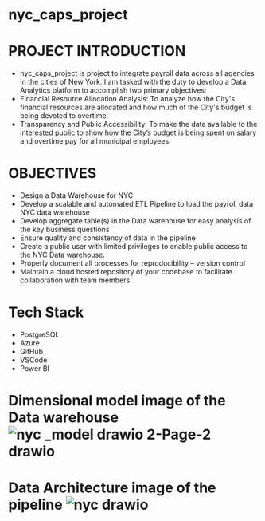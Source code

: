 # nyc_caps_project

# PROJECT INTRODUCTION
- nyc_caps_project is project to integrate payroll data across all agencies in the cities of New York. I am tasked with the duty to develop a Data Analytics platform to accomplish two primary objectives: 
- Financial Resource Allocation Analysis: To analyze how the City's financial resources are allocated and how much of the City's budget is being devoted to overtime.
- Transparency and Public Accessibility: To make the data available to the interested public to show how the City’s budget is being spent on salary and overtime pay for all municipal employees

# OBJECTIVES
- Design a Data Warehouse for NYC 
- Develop a scalable and automated ETL Pipeline to load the payroll data NYC data warehouse 
- Develop aggregate table(s) in the Data warehouse for easy analysis of the key business questions 
- Ensure quality and consistency of data in the pipeline 
- Create a public user with limited privileges to enable public access to the NYC Data warehouse.
- Properly document all  processes for reproducibility – version control 
- Maintain a cloud hosted repository of your codebase to facilitate collaboration with team members.

# Tech Stack
- PostgreSQL
- Azure
- GitHub
- VSCode
- Power BI

# Dimensional model image of the Data warehouse![nyc _model drawio 2-Page-2 drawio](https://github.com/user-attachments/assets/9c161713-0071-41c3-9db8-d61e3568d2fb)

# Data Architecture image of the pipeline ![nyc drawio](https://github.com/user-attachments/assets/d540d72e-8b47-44fe-8cc4-cdc7a254e7ba)

